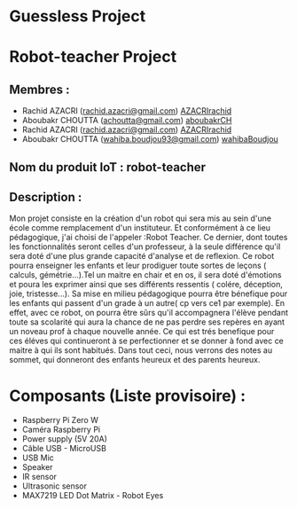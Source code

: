 # Guessless Project
# Robot-teacher Project

## Membres :
* Rachid AZACRI (rachid.azacri@gmail.com) [AZACRIrachid](https://github.com/MaherLRS "MaherLRS")
* Aboubakr CHOUTTA (achoutta@gmail.com)  [aboubakrCH](https://github.com/aboubakrCH "aboubakrCH")
* Rachid AZACRI (rachid.azacri@gmail.com) [AZACRIrachid](https://github.com/AZACRIrachid "AZACRIrachid")
* Aboubakr CHOUTTA (wahiba.boudjou93@gmail.com)  [wahibaBoudjou](https://github.com/wahibaBoudjou "Wahiba BOUDJOU")


## Nom du produit IoT : robot-teacher
## Description :
Mon projet consiste en la création d'un robot qui sera mis au sein d'une école comme remplacement d'un instituteur. Et conformément à ce lieu pédagogique, j'ai choisi de l'appeler :Robot Teacher. Ce dernier, dont toutes les fonctionnalités seront celles d'un professeur, à la seule différence qu'il sera doté d'une plus grande capacité d'analyse et de reflexion. Ce robot pourra enseigner les enfants et leur prodiguer toute sortes de leçons ( calculs, gémétrie...).Tel un maitre en chair et en os, il sera doté d'émotions et poura les exprimer ainsi que ses différents ressentis ( colére, déception, joie, tristesse...). Sa mise en milieu pédagogique pourra être bénefique pour les enfants qui passent d'un grade à un autre( cp vers ce1 par exemple). En effet, avec ce robot, on pourra être sûrs qu'il accompagnera l'élève pendant toute sa scolarité qui aura la chance de ne pas perdre ses repères en ayant un noveau prof à chaque nouvelle année. Ce qui est trés benefique pour ces éléves qui continueront à se perfectionner et se donner à fond avec ce maitre à qui ils sont habitués. Dans tout ceci, nous verrons des notes au sommet, qui donneront des enfants heureux et des parents heureux.
# Composants (Liste provisoire) :
* Raspberry Pi Zero W
* Caméra Raspberry Pi
* Power supply (5V 20A)
* Câble USB - MicroUSB
* USB Mic 
* Speaker
* IR sensor
* Ultrasonic sensor
* MAX7219 LED Dot Matrix - Robot Eyes
